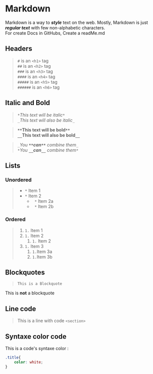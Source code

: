 # Markdown

Markdown is a way to ***style*** text on the web. Mostly, Markdown is just ***regular text*** with few non-alphabetic characters.  
For create Docs in GitHubs, Create a readMe.md 

## Headers

> `#` is an `<h1>` tag  
> `##` is an `<h2>` tag  
> `###` is an `<h3>` tag  
> `####` is an `<h4>` tag  
> `#####` is an `<h5>` tag  
> `######` is an `<h6>` tag  

## Italic and Bold

> *`*`This text will be italic`*`*  
> _`_`This text will also be italic`_`_  
  
> **`**`This text will be bold`**`**  
> __`__`This text will also be bold`__`__  
  
> _`_`You **`**`can`**`** combine them`_`_  
> *`*`You __`__`can`__`__ combine them`*`*

## Lists  
  
### Unordered
  
> * `*` Item 1  
> * `*` Item 2  
>   * ` *` Item 2a  
>   * ` *` Item 2b
  
### Ordered  
  
> 1. `1.`  Item 1  
> 1. `1.`  Item 2  
>    1. `1.`  Item 2  
> 1. `1.`  Item 3  
>    1. `1.`Item 3a  
>    1. `1.`Item 3b  
  
## Blockquotes
  
> `This is a Blockquote`  

This is **not** a blockquote  

## Line code
  
> This is a line with code `<section>`

## Syntaxe color code

This is a code's syntaxe color :
```css
.title{
    color: white;
}
```

